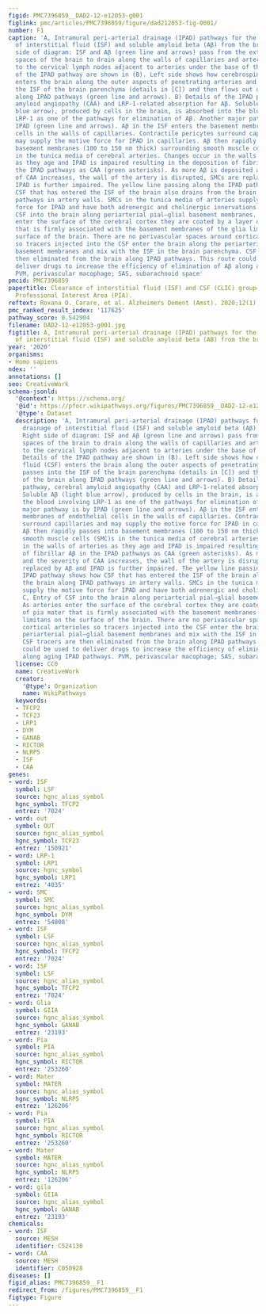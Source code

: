 ```yaml
---
figid: PMC7396859__DAD2-12-e12053-g001
figlink: pmc/articles/PMC7396859/figure/dad212053-fig-0001/
number: F1
caption: 'A, Intramural peri‐arterial drainage (IPAD) pathways for the lymphatic drainage
  of interstitial fluid (ISF) and soluble amyloid beta (Aβ) from the brain. Right
  side of diagram: ISF and Aβ (green line and arrows) pass from the extracellular
  spaces of the brain to drain along the walls of capillaries and arteries ultimately
  to the cervical lymph nodes adjacent to arteries under the base of the skull. Details
  of the IPAD pathway are shown in (B). Left side shows how cerebrospinal fluid (CSF)
  enters the brain along the outer aspects of penetrating arteries and passes into
  the ISF of the brain parenchyma (details in [C]) and then flows out of the brain
  along IPAD pathways (green line and arrows). B) Details of the IPAD pathway, cerebral
  amyloid angiopathy (CAA) and LRP‐1‐related absorption for Aβ. Soluble Aβ (light
  blue arrow), produced by cells in the brain, is absorbed into the blood involving
  LRP‐1 as one of the pathways for elimination of Aβ. Another major pathway is by
  IPAD (green line and arrows). Aβ in the ISF enters the basement membranes of endothelial
  cells in the walls of capillaries. Contractile pericytes surround capillaries and
  may supply the motive force for IPAD in capillaries. Aβ then rapidly passes into
  basement membranes (100 to 150 nm thick) surrounding smooth muscle cells (SMC)s
  in the tunica media of cerebral arteries. Changes occur in the walls of arteries
  as they age and IPAD is impaired resulting in the deposition of fibrillar Aβ in
  the IPAD pathways as CAA (green asterisks). As more Aβ is deposited and the severity
  of CAA increases, the wall of the artery is disrupted, SMCs are replaced by Aβ and
  IPAD is further impaired. The yellow line passing along the IPAD pathway shows how
  CSF that has entered the ISF of the brain also drains from the brain along IPAD
  pathways in artery walls. SMCs in the tunica media of arteries supply the motive
  force for IPAD and have both adrenergic and cholinergic innervations. C, Entry of
  CSF into the brain along periarterial pial–glial basement membranes. As arteries
  enter the surface of the cerebral cortex they are coated by a layer of pia mater
  that is firmly associated with the basement membranes of the glia limitans on the
  surface of the brain. There are no perivascular spaces around cortical arterioles
  so tracers injected into the CSF enter the brain along the periarterial pial–glial
  basement membranes and mix with the ISF in the brain parenchyma. CSF tracers are
  then eliminated from the brain along IPAD pathways. This route could be used to
  deliver drugs to increase the efficiency of elimination of Aβ along aging IPAD pathways.
  PVM, perivascular macophage; SAS, subarachnoid space'
pmcid: PMC7396859
papertitle: Clearance of interstitial fluid (ISF) and CSF (CLIC) group—part of Vascular
  Professional Interest Area (PIA).
reftext: Roxana O. Carare, et al. Alzheimers Dement (Amst). 2020;12(1):e12053.
pmc_ranked_result_index: '117625'
pathway_score: 0.542904
filename: DAD2-12-e12053-g001.jpg
figtitle: A, Intramural peri‐arterial drainage (IPAD) pathways for the lymphatic drainage
  of interstitial fluid (ISF) and soluble amyloid beta (AB) from the brain
year: '2020'
organisms:
- Homo sapiens
ndex: ''
annotations: []
seo: CreativeWork
schema-jsonld:
  '@context': https://schema.org/
  '@id': https://pfocr.wikipathways.org/figures/PMC7396859__DAD2-12-e12053-g001.html
  '@type': Dataset
  description: 'A, Intramural peri‐arterial drainage (IPAD) pathways for the lymphatic
    drainage of interstitial fluid (ISF) and soluble amyloid beta (Aβ) from the brain.
    Right side of diagram: ISF and Aβ (green line and arrows) pass from the extracellular
    spaces of the brain to drain along the walls of capillaries and arteries ultimately
    to the cervical lymph nodes adjacent to arteries under the base of the skull.
    Details of the IPAD pathway are shown in (B). Left side shows how cerebrospinal
    fluid (CSF) enters the brain along the outer aspects of penetrating arteries and
    passes into the ISF of the brain parenchyma (details in [C]) and then flows out
    of the brain along IPAD pathways (green line and arrows). B) Details of the IPAD
    pathway, cerebral amyloid angiopathy (CAA) and LRP‐1‐related absorption for Aβ.
    Soluble Aβ (light blue arrow), produced by cells in the brain, is absorbed into
    the blood involving LRP‐1 as one of the pathways for elimination of Aβ. Another
    major pathway is by IPAD (green line and arrows). Aβ in the ISF enters the basement
    membranes of endothelial cells in the walls of capillaries. Contractile pericytes
    surround capillaries and may supply the motive force for IPAD in capillaries.
    Aβ then rapidly passes into basement membranes (100 to 150 nm thick) surrounding
    smooth muscle cells (SMC)s in the tunica media of cerebral arteries. Changes occur
    in the walls of arteries as they age and IPAD is impaired resulting in the deposition
    of fibrillar Aβ in the IPAD pathways as CAA (green asterisks). As more Aβ is deposited
    and the severity of CAA increases, the wall of the artery is disrupted, SMCs are
    replaced by Aβ and IPAD is further impaired. The yellow line passing along the
    IPAD pathway shows how CSF that has entered the ISF of the brain also drains from
    the brain along IPAD pathways in artery walls. SMCs in the tunica media of arteries
    supply the motive force for IPAD and have both adrenergic and cholinergic innervations.
    C, Entry of CSF into the brain along periarterial pial–glial basement membranes.
    As arteries enter the surface of the cerebral cortex they are coated by a layer
    of pia mater that is firmly associated with the basement membranes of the glia
    limitans on the surface of the brain. There are no perivascular spaces around
    cortical arterioles so tracers injected into the CSF enter the brain along the
    periarterial pial–glial basement membranes and mix with the ISF in the brain parenchyma.
    CSF tracers are then eliminated from the brain along IPAD pathways. This route
    could be used to deliver drugs to increase the efficiency of elimination of Aβ
    along aging IPAD pathways. PVM, perivascular macophage; SAS, subarachnoid space'
  license: CC0
  name: CreativeWork
  creator:
    '@type': Organization
    name: WikiPathways
  keywords:
  - TFCP2
  - TCF23
  - LRP1
  - DYM
  - GANAB
  - RICTOR
  - NLRP5
  - ISF
  - CAA
genes:
- word: ISF
  symbol: LSF
  source: hgnc_alias_symbol
  hgnc_symbol: TFCP2
  entrez: '7024'
- word: out
  symbol: OUT
  source: hgnc_alias_symbol
  hgnc_symbol: TCF23
  entrez: '150921'
- word: LRP-1
  symbol: LRP1
  source: hgnc_symbol
  hgnc_symbol: LRP1
  entrez: '4035'
- word: SMC
  symbol: SMC
  source: hgnc_alias_symbol
  hgnc_symbol: DYM
  entrez: '54808'
- word: ISF
  symbol: LSF
  source: hgnc_alias_symbol
  hgnc_symbol: TFCP2
  entrez: '7024'
- word: ISF
  symbol: LSF
  source: hgnc_alias_symbol
  hgnc_symbol: TFCP2
  entrez: '7024'
- word: Glia
  symbol: GIIA
  source: hgnc_alias_symbol
  hgnc_symbol: GANAB
  entrez: '23193'
- word: Pia
  symbol: PIA
  source: hgnc_alias_symbol
  hgnc_symbol: RICTOR
  entrez: '253260'
- word: Mater
  symbol: MATER
  source: hgnc_alias_symbol
  hgnc_symbol: NLRP5
  entrez: '126206'
- word: Pia
  symbol: PIA
  source: hgnc_alias_symbol
  hgnc_symbol: RICTOR
  entrez: '253260'
- word: Mater
  symbol: MATER
  source: hgnc_alias_symbol
  hgnc_symbol: NLRP5
  entrez: '126206'
- word: gila
  symbol: GIIA
  source: hgnc_alias_symbol
  hgnc_symbol: GANAB
  entrez: '23193'
chemicals:
- word: ISF
  source: MESH
  identifier: C524130
- word: CAA
  source: MESH
  identifier: C050928
diseases: []
figid_alias: PMC7396859__F1
redirect_from: /figures/PMC7396859__F1
figtype: Figure
---
```

